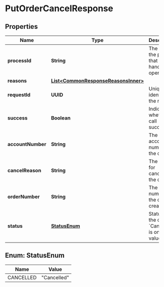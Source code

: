 

# PutOrderCancelResponse


## Properties

| Name | Type | Description | Notes |
|------------ | ------------- | ------------- | -------------|
|**processId** | **String** | The ID of the process that handles the operation.  |  [optional] |
|**reasons** | [**List&lt;CommonResponseReasonsInner&gt;**](CommonResponseReasonsInner.md) |  |  [optional] |
|**requestId** | **UUID** | Unique identifier of the request.  |  [optional] |
|**success** | **Boolean** | Indicates whether the call succeeded.  |  [optional] |
|**accountNumber** | **String** | The account number for the order. |  [optional] |
|**cancelReason** | **String** | The reason for cancelling the order. |  [optional] |
|**orderNumber** | **String** | The order number of the order created. |  [optional] |
|**status** | [**StatusEnum**](#StatusEnum) | Status of the order. &#x60;Cancelled&#x60; is only valid value. |  [optional] |



## Enum: StatusEnum

| Name | Value |
|---- | -----|
| CANCELLED | &quot;Cancelled&quot; |



